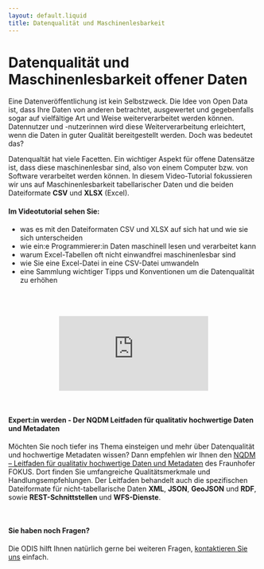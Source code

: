 ```yaml
---
layout: default.liquid
title: Datenqualität und Maschinenlesbarkeit
---
```


# Datenqualität und Maschinenlesbarkeit offener Daten

Eine Datenveröffentlichung ist kein Selbstzweck. Die Idee von Open Data ist, dass Ihre Daten von anderen betrachtet, ausgewertet und gegebenfalls sogar auf vielfältige Art und Weise weiterverarbeitet werden können.
Datennutzer und -nutzerinnen wird diese Weiterverarbeitung erleichtert, wenn die Daten in guter Qualität bereitgestellt werden. Doch was bedeutet das?  

Datenqualtät hat viele Facetten. Ein wichtiger Aspekt für offene Datensätze ist, dass diese maschinenlesbar sind, also von einem Computer bzw. von Software verarbeitet werden können.
In diesem Video-Tutorial fokussieren wir uns auf Maschinenlesbarkeit tabellarischer Daten und die beiden Dateiformate **CSV** und **XLSX** (Excel).  

#### Im Videotutorial sehen Sie:

- was es mit den Dateiformaten CSV und XLSX auf sich hat und wie sie sich unterscheiden
- wie ein:e Programmierer:in Daten maschinell lesen und verarbeitet kann
- warum Excel-Tabellen oft nicht einwandfrei maschinenlesbar sind
- wie Sie eine Excel-Datei in eine CSV-Datei umwandeln
- eine Sammlung wichtiger Tipps und Konventionen um die Datenqualität zu erhöhen

<p style="text-align: center; margin-top:4rem">
<iframe class="video-big" src="https://www.youtube.com/embed/Nb_cLObVKho" title="Videotutorial zur Datenqualität" frameborder="0" allow="accelerometer; autoplay; clipboard-write; encrypted-media; gyroscope; picture-in-picture" allowfullscreen></iframe>
</p>
<br>

<!-- #### Alles auf einen Blick - Der Datenqualitäts-Spickzettel

Hier kommt der Leitfaden hin. -->

#### Expert:in werden - Der NQDM Leitfaden für qualitativ hochwertige Daten und Metadaten

Möchten Sie noch tiefer ins Thema einsteigen und mehr über Datenqualität und hochwertige Metadaten wissen? Dann empfehlen wir Ihnen den [NQDM – Leitfaden für qualitativ hochwertige Daten und Metadaten](https://www.fokus.fraunhofer.de/de/fokus/news/leitfaden_nqdm_2019) des Fraunhofer FOKUS. Dort finden Sie umfangreiche Qualitätsmerkmale und Handlungsempfehlungen. Der Leitfaden behandelt auch die spezifischen Dateiformate für nicht-tabellarische Daten **XML**, **JSON**, **GeoJSON** und **RDF**, sowie **REST-Schnittstellen** und **WFS-Dienste**.

<br>

#### Sie haben noch Fragen?

Die ODIS hilft Ihnen natürlich gerne bei weiteren Fragen, [kontaktieren Sie uns](mailto:odis@ts.berlin) einfach.
